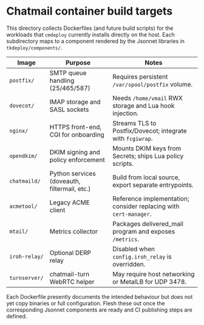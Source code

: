 # Chatmail container build targets

This directory collects Dockerfiles (and future build scripts) for the
workloads that `cmdeploy` currently installs directly on the host. Each
subdirectory maps to a component rendered by the Jsonnet libraries in
`tkdeploy/components/`.

| Image | Purpose | Notes |
|-------|---------|-------|
| `postfix/` | SMTP queue handling (25/465/587) | Requires persistent `/var/spool/postfix` volume. |
| `dovecot/` | IMAP storage and SASL sockets | Needs `/home/vmail` RWX storage and Lua hook injection. |
| `nginx/` | HTTPS front-end, CGI for onboarding | Streams TLS to Postfix/Dovecot; integrate with `fcgiwrap`. |
| `opendkim/` | DKIM signing and policy enforcement | Mounts DKIM keys from Secrets; ships Lua policy scripts. |
| `chatmaild/` | Python services (doveauth, filtermail, etc.) | Build from local source, export separate entrypoints. |
| `acmetool/` | Legacy ACME client | Reference implementation; consider replacing with `cert-manager`. |
| `mtail/` | Metrics collector | Packages delivered_mail program and exposes `/metrics`. |
| `iroh-relay/` | Optional DERP relay | Disabled when `config.iroh_relay` is overridden. |
| `turnserver/` | chatmail-turn WebRTC helper | May require host networking or MetalLB for UDP 3478. |

Each Dockerfile presently documents the intended behaviour but does not yet
copy binaries or full configuration. Flesh these out once the corresponding
Jsonnet components are ready and CI publishing steps are defined.
